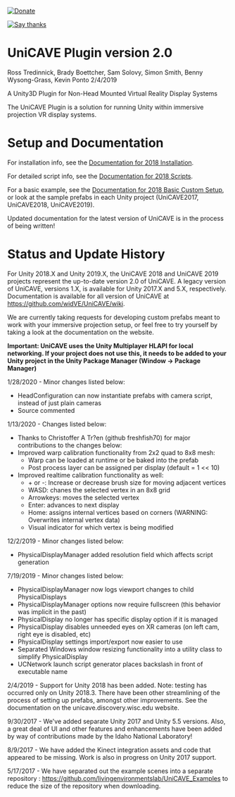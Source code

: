[![Donate](https://img.shields.io/badge/Donate-UW--Madison-green.svg)](https://secure.supportuw.org/give/?id=ac987d37-46b8-46f5-b2ae-71bba33ead5f)

[![Say thanks](https://img.shields.io/badge/Say--Thanks-!-blue.svg)](https://saythanks.io/to/virtualenvironments%40wid.wisc.edu)

# UniCAVE Plugin version 2.0
Ross Tredinnick, Brady Boettcher, Sam Solovy, Simon Smith, Benny Wysong-Grass, Kevin Ponto
2/4/2019

A Unity3D Plugin for Non-Head Mounted Virtual Reality Display Systems

The UniCAVE Plugin is a solution for running Unity within immersive projection VR display systems.

# Setup and Documentation

For installation info, see the [Documentation for 2018 Installation](https://github.com/widVE/UniCAVE/wiki/UniCAVE-2018-Installation/).

For detailed script info, see the [Documentation for 2018 Scripts](https://github.com/widVE/UniCAVE/wiki/UniCAVE-2018-Scripts-Documentation/).

For a basic example, see the [Documentation for 2018 Basic Custom Setup](https://github.com/widVE/UniCAVE/wiki/UniCAVE-2018-Installation#2-creating-a-basic-cave-setup), or look at the sample prefabs in each Unity project (UniCAVE2017, UniCAVE2018, UniCAVE2019).

Updated documentation for the latest version of UniCAVE is in the process of being written!

# Status and Update History

For Unity 2018.X and Unity 2019.X, the UniCAVE 2018 and UniCAVE 2019 projects represent the up-to-date version 2.0 of UniCAVE. A legacy version of UniCAVE, versions 1.X, is available for Unity 2017.X and 5.X, respectively. Documentation is available for all version of UniCAVE at https://github.com/widVE/UniCAVE/wiki.

We are currently taking requests for developing custom prefabs meant to work with your immersive projection setup, or feel free to try yourself by taking a look at the documentation on the website.

**Important: UniCAVE uses the Unity Multiplayer HLAPI for local networking. If your project does not use this, it needs to be added to your Unity project in the Unity Package Manager (Window -> Package Manager)**

1/28/2020 - Minor changes listed below:
* HeadConfiguration can now instantiate prefabs with camera script, instead of just plain cameras
* Source commented

1/13/2020 - Changes listed below:
* Thanks to Christoffer A Tr?en (github freshfish70) for major contributions to the changes below:
* Improved warp calibration functionality from 2x2 quad to 8x8 mesh:
  * Warp can be loaded at runtime or be baked into the prefab
  * Post process layer can be assigned per display (default = 1 << 10)
* Improved realtime calibration functionality as well:
  * \+ or -: Increase or decrease brush size for moving adjacent vertices
  * WASD: chanes the selected vertex in an 8x8 grid
  * Arrowkeys: moves the selected vertex
  * Enter: advances to next display
  * Home: assigns internal vertices based on corners (WARNING: Overwrites internal vertex data)
  * Visual indicator for which vertex is being modified

12/2/2019 - Minor changes listed below:
* PhysicalDisplayManager added resolution field which affects script generation

7/19/2019 - Minor changes listed below:
* PhysicalDisplayManager now logs viewport changes to child PhysicalDisplays
* PhysicalDisplayManager options now require fullscreen (this behavior was implicit in the past)
* PhysicalDisplay no longer has specific display option if it is managed
* PhysicalDisplay disables unneeded eyes on XR cameras (on left cam, right eye is disabled, etc)
* PhysicalDisplay settings import/export now easier to use
* Separated Windows window resizing functionality into a utility class to simplify PhysicalDisplay
* UCNetwork launch script generator places backslash in front of executable name

2/4/2019 - Support for Unity 2018 has been added.  Note: testing has occurred only on Unity 2018.3.  There have been other streamlining of the process of setting up prefabs, amongst other improvements.  See the documentation on the unicave.discovery.wisc.edu website.

9/30/2017 - We've added separate Unity 2017 and Unity 5.5 versions.  Also, a great deal of UI and other features and enhancements have been added by way of contributions made by the Idaho National Laboratory!

8/9/2017 - We have added the Kinect integration assets and code that appeared to be missing.  Work is also in progress on Unity 2017 support.

5/17/2017 - We have separated out the example scenes into a separate repository : https://github.com/livingenvironmentslab/UniCAVE_Examples to reduce the size of the repository when downloading.
